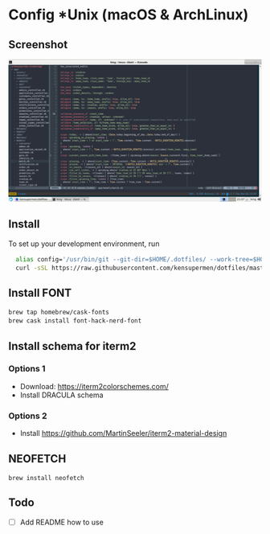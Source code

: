 # Config \*Unix (macOS & ArchLinux)

## Screenshot

![Arch_Screenshot](.arch_screenshot.png)

## Install

To set up your development environment, run

```bash
  alias config='/usr/bin/git --git-dir=$HOME/.dotfiles/ --work-tree=$HOME'
  curl -sSL https://raw.githubusercontent.com/kensupermen/dotfiles/master/.install_dotfiles.sh | sh
```

## Install FONT

```bash
brew tap homebrew/cask-fonts
brew cask install font-hack-nerd-font
```

## Install schema for iterm2

### Options 1

- Download: https://iterm2colorschemes.com/
- Install DRACULA schema

### Options 2

- Install https://github.com/MartinSeeler/iterm2-material-design

## NEOFETCH

```
brew install neofetch
```

## Todo

- [ ] Add README how to use
